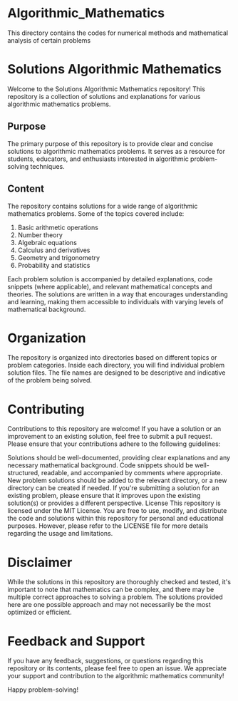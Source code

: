# Algorithmic_Mathematics
This directory contains the codes for numerical methods and mathematical analysis of certain problems
# Solutions Algorithmic Mathematics
Welcome to the Solutions Algorithmic Mathematics repository! This repository is a collection of solutions and explanations for various algorithmic mathematics problems.

## Purpose
The primary purpose of this repository is to provide clear and concise solutions to algorithmic mathematics problems. It serves as a resource for students, educators, and enthusiasts interested in algorithmic problem-solving techniques.

## Content
The repository contains solutions for a wide range of algorithmic mathematics problems. Some of the topics covered include:

1. Basic arithmetic operations
2. Number theory
3. Algebraic equations
4. Calculus and derivatives
5. Geometry and trigonometry
6. Probability and statistics

Each problem solution is accompanied by detailed explanations, code snippets (where applicable), and relevant mathematical concepts and theories. The solutions are written in a way that encourages understanding and learning, making them accessible to individuals with varying levels of mathematical background.

# Organization
The repository is organized into directories based on different topics or problem categories. Inside each directory, you will find individual problem solution files. The file names are designed to be descriptive and indicative of the problem being solved.

# Contributing
Contributions to this repository are welcome! If you have a solution or an improvement to an existing solution, feel free to submit a pull request. Please ensure that your contributions adhere to the following guidelines:

Solutions should be well-documented, providing clear explanations and any necessary mathematical background.
Code snippets should be well-structured, readable, and accompanied by comments where appropriate.
New problem solutions should be added to the relevant directory, or a new directory can be created if needed.
If you're submitting a solution for an existing problem, please ensure that it improves upon the existing solution(s) or provides a different perspective.
License
This repository is licensed under the MIT License. You are free to use, modify, and distribute the code and solutions within this repository for personal and educational purposes. However, please refer to the LICENSE file for more details regarding the usage and limitations.

# Disclaimer
While the solutions in this repository are thoroughly checked and tested, it's important to note that mathematics can be complex, and there may be multiple correct approaches to solving a problem. The solutions provided here are one possible approach and may not necessarily be the most optimized or efficient.

# Feedback and Support
If you have any feedback, suggestions, or questions regarding this repository or its contents, please feel free to open an issue. We appreciate your support and contribution to the algorithmic mathematics community!

Happy problem-solving!






